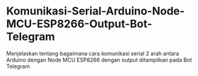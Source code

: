 # Komunikasi-Serial-Arduino-Node-MCU-ESP8266-Output-Bot-Telegram
Menjelaskan tentang bagaimana cara komunikasi serial 2 arah antara Arduino dengan Node MCU ESP8266 dengan output ditampilkan pada Bot Telegram

